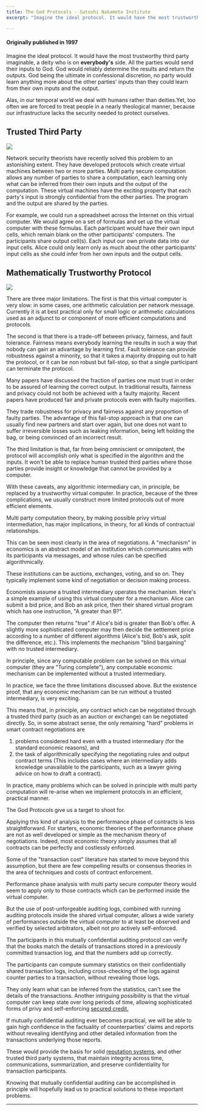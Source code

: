 ```yaml
---
title: The God Protocols - Satoshi Nakamoto Institute
excerpt: "Imagine the ideal protocol. It would have the most trustworthy third party imaginable, a deity who is on **everybody's** side."

---
```



#### Originally published in 1997


Imagine the ideal protocol. It would have the most trustworthy third
party imaginable, a deity who is on **everybody's** side. All
the parties would send their inputs to God. God would reliably
determine the results and return the outputs. God being the ultimate
in confessional discretion, no party would learn anything more about
the other parties' inputs than they could learn from their own inputs
and the output.

Alas, in our temporal world we deal with humans rather than
deities.Yet, too often we are forced to treat people in a nearly
theological manner, because our infrastructure lacks the security
needed to protect ourselves.

Trusted Third Party
-------------------

![](https://nakamotoinstitute.org/static/img/docs/the-god-protocols/mutually.gif)

Network security theorists have recently solved this problem to an
astonishing extent. They have developed protocols which create virtual
machines between two or more parties. Multi party secure computation
allows any number of parties to share a computation, each learning
only what can be inferred from their own inputs and the output of the
computation. These virtual machines have the exciting property that
each party's input is strongly confidential from the other parties.
The program and the output are shared by the parties.

For example, we could run a spreadsheet across the Internet on this
virtual computer. We would agree on a set of formulas and set up the
virtual computer with these formulas. Each participant would have
their own input cells, which remain blank on the other participants'
computers. The participants share output cell(s). Each input our own
private data into our input cells. Alice could only learn only as much
about the other participants' input cells as she could infer from her
own inputs and the output cells.

Mathematically Trustworthy Protocol
-----------------------------------

![](https://nakamotoinstitute.org/static/img/docs/the-god-protocols/virtual.gif)

There are three major limitations. The first is that this virtual
computer is very slow: in some cases, one arithmetic calculation per
network message. Currently it is at best practical only for small
logic or arithmetic calculations used as an adjunct to or component of
more efficient computations and protocols.

The second is that there is a trade-off between privacy, fairness, and
fault tolerance. Fairness means everybody learning the results in such
a way that nobody can gain an advantage by learning first.
Fault tolerance can provide robustness against a minority, so that it takes a majority dropping out to halt the protocol, or it can be non robust but fail-stop, so that a single participant can terminate the
protocol.

Many papers have discussed the fraction of parties one must trust in order to be assured of learning the correct output.
In traditional results, fairness and privacy could not both be achieved with a faulty majority.
Recent papers have produced fair and private protocols even with faulty majorities.

They trade robustness for privacy and fairness against any proportion of faulty parties.
The advantage of this fail-stop approach is that one can usually find new partners and start over again, but one does not want to suffer irreversible losses such as leaking information, being left holding the bag, or being convinced of an incorrect result.

The third limitation is that, far from being omniscient or omnipotent, the protocol will accomplish only what is specified in the algorithm and the inputs.
It won't be able to replace human trusted third parties where those parties provide insight or knowledge that cannot be provided by a computer.

With these caveats, any algorithmic intermediary can, in principle, be replaced by a trustworthy virtual computer. In practice, because of
the three complications, we usually construct more limited protocols out of more efficient elements.

Multi party computation theory, by making possible privy virtual intermediation, has major implications, in theory, for all kinds of contractual relationships.

This can be seen most clearly in the area of negotiations.
A "mechanism" in economics is an abstract model of an institution which communicates with its participants via messages, and whose rules can be specified algorithmically.

These institutions can be auctions, exchanges, voting, and so on. They typically implement some kind of negotiation or decision making process.

Economists assume a trusted intermediary operates the mechanism. Here's a simple example of using this virtual computer for a mechanism. Alice can submit a bid price, and Bob an ask price, then their shared
virtual program which has one instruction, "A greater than B?".

The computer then returns "true" if Alice's bid is greater than Bob's
offer. A slightly more sophisticated computer may then decide the settlement price according to a number of different algorithms (Alice's bid, Bob's ask, split the difference, etc.). This implements
the mechanism "blind bargaining" with no trusted intermediary.

In principle, since any computable problem can be solved on this
virtual computer (they are "Turing complete"), any computable
economic mechanism can be implemented without a trusted intermediary.

In practice, we face the three limitations discussed above. But the existence proof, that any economic mechanism can be run without a trusted intermediary, is very exciting.


This means that, in principle, any contract which can be negotiated through a trusted third party (such as an auction or exchange) can be negotiated directly. So, in some abstract sense, the only remaining "hard" problems in smart contract negotiations are

1. problems considered hard even with a trusted intermediary (for the standard economic reasons), and
2. the task of algorithmically specifying the negotiating rules and output contract terms (This includes cases where an intermediary adds knowledge unavailable to the participants, such as a lawyer giving advice on how to draft a contract).

In practice, many problems which can be solved in principle with multi party computation will re-arise when we implement protocols in an efficient, practical manner.

The God Protocols give us a target to shoot for.

Applying this kind of analysis to the performance phase of contracts is less straightforward. For starters, economic theories of the performance phase are not as well developed or simple as the mechanism theory of negotiations.
Indeed, most economic theory simply assumes that all contracts can be perfectly and costlessly enforced.

Some of the "transaction cost" literature has started to move beyond this
assumption, but there are few compelling results or consensus theories
in the area of techniques and costs of contract enforcement.

Performance phase analysis with multi party secure computer theory would seem to apply only to those contracts which can be performed inside the virtual computer.

But the use of post-unforgeable auditing logs, combined with running auditing protocols inside the shared virtual computer, allows a wide variety of performances outside the virtual computer to at least be observed and verified by selected arbitrators, albeit not pro actively self-enforced.

The participants in this mutually confidential auditing protocol can verify that the books match the details of transactions stored in a previously committed transaction log, and that the numbers add up correctly.

The participants can compute summary statistics on their confidentially shared transaction logs, including cross-checking of the logs against counter parties to a transaction, without revealing those logs.

They only learn what can be inferred from the statistics, can't see the details of the transactions. Another intriguing possibility is that the virtual computer can keep state over long periods of time, allowing sophisticated forms of privy and self-enforcing [secured credit.](http://szabo.best.vwh.net/garnishment.html)

If mutually confidential auditing ever becomes practical, we will be able to gain high confidence in the factuality of counterparties' claims and reports without revealing identifying and other detailed information from the transactions underlying those reports.

These would provide the basis for solid [reputation systems](http://szabo.best.vwh.net/negative_rep.html), and other trusted third party systems, that maintain integrity across time, communications, summarization, and preserve confidentiality for transaction participants.

Knowing that mutually confidential auditing can be accomplished in principle will hopefully lead us to practical solutions to these important problems.

------------------------------------------------------------------------
